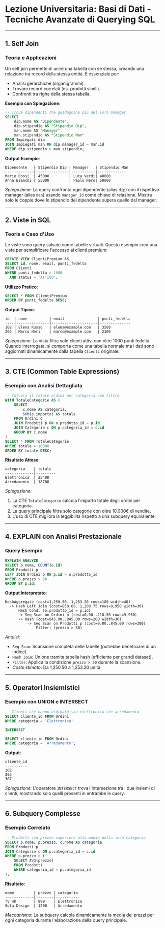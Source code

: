 # Lezione Universitaria: Basi di Dati - Tecniche Avanzate di Querying SQL

---

## 1. Self Join

### Teoria e Applicazioni
Un self join permette di unire una tabella con se stessa, creando una relazione tra record della stessa entità. È essenziale per:
- Analisi gerarchiche (organigrammi).
- Trovare record correlati (es. prodotti simili).
- Confronti tra righe della stessa tabella.

**Esempio con Spiegazione**:
```sql
-- Trova dipendenti che guadagnano più del loro manager
SELECT 
    dip.nome AS "Dipendente",
    dip.stipendio AS "Stipendio Dip",
    man.nome AS "Manager", 
    man.stipendio AS "Stipendio Man"
FROM Impiegati dip
JOIN Impiegati man ON dip.manager_id = man.id
WHERE dip.stipendio > man.stipendio;
```

**Output Esempio**:
```
Dipendente   | Stipendio Dip | Manager   | Stipendio Man
-------------|---------------|-----------|-------------
Mario Rossi  | 45000         | Luca Verdi| 40000
Anna Bianchi | 55000         | Paolo Nero| 50000
```

*Spiegazione*: La query confronta ogni dipendente (alias `dip`) con il rispettivo manager (alias `man`) usando `manager_id` come chiave di relazione. Mostra solo le coppie dove lo stipendio del dipendente supera quello del manager.

---

## 2. Viste in SQL

### Teoria e Caso d'Uso
Le viste sono query salvate come tabelle virtuali. Questo esempio crea una vista per semplificare l'accesso ai clienti premium:

```sql
CREATE VIEW ClientiPremium AS
SELECT id, nome, email, punti_fedelta
FROM Clienti
WHERE punti_fedelta > 1000 
  AND status = 'ATTIVO';
```

**Utilizzo Pratico**:
```sql
SELECT * FROM ClientiPremium 
ORDER BY punti_fedelta DESC;
```

**Output Tipico**:
```
id  | nome          | email               | punti_fedelta
----|---------------|---------------------|--------------
102 | Elena Russo   | elena@example.com   | 3500
205 | Marco Neri    | marco@example.com   | 2100
```

*Spiegazione*: La vista filtra solo clienti attivi con oltre 1000 punti fedeltà. Quando interrogata, si comporta come una tabella normale ma i dati sono aggiornati dinamicamente dalla tabella `Clienti` originale.

---

## 3. CTE (Common Table Expressions)

### Esempio con Analisi Dettagliata
```sql
-- Calcola il totale ordini per categoria con filtro
WITH TotaleCategorie AS (
    SELECT 
        c.nome AS categoria,
        SUM(o.importo) AS totale
    FROM Ordini o
    JOIN Prodotti p ON o.prodotto_id = p.id
    JOIN Categorie c ON p.categoria_id = c.id
    GROUP BY c.nome
)
SELECT * FROM TotaleCategorie
WHERE totale > 10000
ORDER BY totale DESC;
```

**Risultato Atteso**:
```
categoria    | totale
-------------|---------
Elettronica  | 25400
Arredamento  | 18700
```

*Spiegazione*: 
1. La CTE `TotaleCategorie` calcola l'importo totale degli ordini per categoria.
2. La query principale filtra solo categorie con oltre 10.000€ di vendite.
3. L'uso di CTE migliora la leggibilità rispetto a una subquery equivalente.

---

## 4. EXPLAIN con Analisi Prestazionale

### Query Esempio
```sql
EXPLAIN ANALYZE
SELECT p.nome, COUNT(o.id)
FROM Prodotti p
LEFT JOIN Ordini o ON p.id = o.prodotto_id
WHERE p.prezzo > 50
GROUP BY p.id;
```

**Output Interpretato**:
```
HashAggregate (cost=1,250.50..1,253.20 rows=180 width=40)
  -> Hash Left Join (cost=850.00..1,200.75 rows=9,950 width=36)
      Hash Cond: (o.prodotto_id = p.id)
      -> Seq Scan on Ordini o (cost=0.00..210.50 rows=9,950)
      -> Hash (cost=845.00..845.00 rows=200 width=36)
          -> Seq Scan on Prodotti p (cost=0.00..845.00 rows=200)
              Filter: (prezzo > 50)
```

*Analisi*:
- `Seq Scan`: Scansione completa delle tabelle (potrebbe beneficiare di un indice).
- `Hash Join`: Unione tramite tabella hash (efficiente per grandi dataset).
- `Filter`: Applica la condizione `prezzo > 50` durante la scansione.
- *Costo stimato*: Da 1,250.50 a 1,253.20 unità.

---

## 5. Operatori Insiemistici

### Esempio con UNION e INTERSECT
```sql
-- Clienti che hanno ordinato sia elettronica che arredamento
SELECT cliente_id FROM Ordini
WHERE categoria = 'Elettronica'

INTERSECT

SELECT cliente_id FROM Ordini
WHERE categoria = 'Arredamento';
```

**Output**:
```
cliente_id
----------
102
205
307
```

*Spiegazione*: L'operatore `INTERSECT` trova l'intersezione tra i due insiemi di clienti, mostrando solo quelli presenti in entrambe le query.

---

## 6. Subquery Complesse

### Esempio Correlato
```sql
-- Prodotti con prezzo superiore alla media della loro categoria
SELECT p.nome, p.prezzo, c.nome AS categoria
FROM Prodotti p
JOIN Categorie c ON p.categoria_id = c.id
WHERE p.prezzo > (
    SELECT AVG(prezzo) 
    FROM Prodotti 
    WHERE categoria_id = p.categoria_id
);
```

**Risultato**:
```
nome         | prezzo | categoria
-------------|--------|-----------
TV 4K        | 899    | Elettronica
Sofa Design  | 1200   | Arredamento
```

*Meccanismo*: La subquery calcola dinamicamente la media dei prezzi per ogni categoria durante l'elaborazione della query principale.
